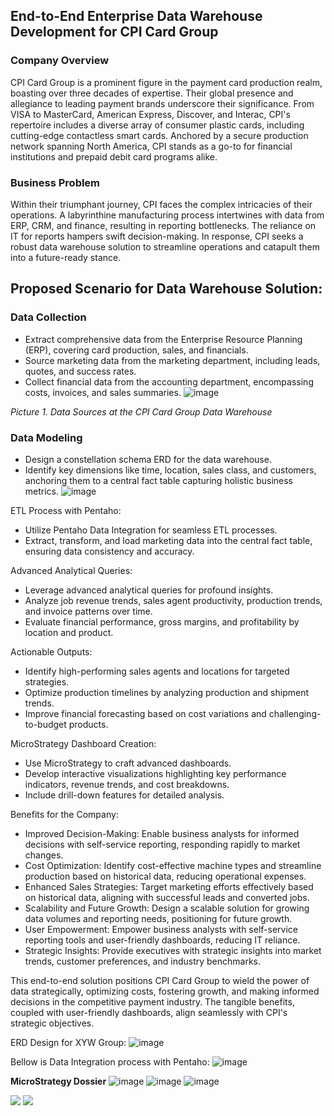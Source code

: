 ## End-to-End Enterprise Data Warehouse Development for CPI Card Group
### Company Overview
CPI Card Group is a prominent figure in the payment card production realm, boasting over three decades of expertise. Their global presence and allegiance to leading payment brands underscore their significance. From VISA to MasterCard, American Express, Discover, and Interac, CPI's repertoire includes a diverse array of consumer plastic cards, including cutting-edge contactless smart cards. Anchored by a secure production network spanning North America, CPI stands as a go-to for financial institutions and prepaid debit card programs alike.

### Business Problem
Within their triumphant journey, CPI faces the complex intricacies of their operations. A labyrinthine manufacturing process intertwines with data from ERP, CRM, and finance, resulting in reporting bottlenecks. The reliance on IT for reports hampers swift decision-making. In response, CPI seeks a robust data warehouse solution to streamline operations and catapult them into a future-ready stance.

## Proposed Scenario for Data Warehouse Solution:

### Data Collection
 - Extract comprehensive data from the Enterprise Resource Planning (ERP), covering card production, sales, and financials.
 - Source marketing data from the marketing department, including leads, quotes, and success rates.
 - Collect financial data from the accounting department, encompassing costs, invoices, and sales summaries.
![image](https://github.com/ardbramantyo/cpidatawarehouse/assets/37673834/6eaaf87b-db52-4634-88f0-1b02b5ccf540)

_Picture 1. Data Sources at the CPI Card Group Data Warehouse_

### Data Modeling
- Design a constellation schema ERD for the data warehouse.
- Identify key dimensions like time, location, sales class, and customers, anchoring them to a central fact table capturing holistic business metrics.
![image](https://github.com/ardbramantyo/xyzdatawarehouse/assets/37673834/891e8b63-5377-47d6-b484-98e0e6bed93a)

ETL Process with Pentaho:
- Utilize Pentaho Data Integration for seamless ETL processes.
- Extract, transform, and load marketing data into the central fact table, ensuring data consistency and accuracy.

Advanced Analytical Queries:
- Leverage advanced analytical queries for profound insights.
- Analyze job revenue trends, sales agent productivity, production trends, and invoice patterns over time.
- Evaluate financial performance, gross margins, and profitability by location and product.

Actionable Outputs:
- Identify high-performing sales agents and locations for targeted strategies.
- Optimize production timelines by analyzing production and shipment trends.
- Improve financial forecasting based on cost variations and challenging-to-budget products.

MicroStrategy Dashboard Creation:
- Use MicroStrategy to craft advanced dashboards.
- Develop interactive visualizations highlighting key performance indicators, revenue trends, and cost breakdowns.
- Include drill-down features for detailed analysis.

Benefits for the Company:
- Improved Decision-Making: Enable business analysts for informed decisions with self-service reporting, responding rapidly to market changes.
- Cost Optimization: Identify cost-effective machine types and streamline production based on historical data, reducing operational expenses.
- Enhanced Sales Strategies: Target marketing efforts effectively based on historical data, aligning with successful leads and converted jobs.
- Scalability and Future Growth: Design a scalable solution for growing data volumes and reporting needs, positioning for future growth.
- User Empowerment: Empower business analysts with self-service reporting tools and user-friendly dashboards, reducing IT reliance.
- Strategic Insights: Provide executives with strategic insights into market trends, customer preferences, and industry benchmarks.

This end-to-end solution positions CPI Card Group to wield the power of data strategically, optimizing costs, fostering growth, and making informed decisions in the competitive payment industry. The tangible benefits, coupled with user-friendly dashboards, align seamlessly with CPI's strategic objectives.


ERD Design for XYW Group:
![image](https://github.com/ardbramantyo/xyzdatawarehouse/assets/37673834/891e8b63-5377-47d6-b484-98e0e6bed93a)

Bellow is Data Integration process with Pentaho:
![image](https://github.com/ardbramantyo/xyzdatawarehouse/assets/37673834/902d0dc7-79c8-4696-b8d9-0a682a89598b)

__MicroStrategy Dossier__
![image](https://github.com/ardbramantyo/xyzdatawarehouse/assets/37673834/46f00991-6053-4a9e-b21d-1f7a0c17c455)
![image](https://github.com/ardbramantyo/xyzdatawarehouse/assets/37673834/a7089b84-98c5-4a38-8650-2b68f188ab64)
![image](https://github.com/ardbramantyo/xyzdatawarehouse/assets/37673834/e6dc8b5f-ef5d-421b-9379-e6291e4a9422)

[<image src="https://github.com/ardbramantyo/cpidatawarehouse/assets/37673834/01f4a6cc-18dd-4e9e-96b3-6d957ea2d09d">](https://www.coursera.org/account/accomplishments/specialization/DZR9THCTSPBR)
[<image src="https://github.com/ardbramantyo/xyzdatawarehouse/assets/37673834/f4291ccd-06ce-47f0-8b73-d808963d4232">](https://www.credential.net/c50f7231-23db-44f5-8c62-1558e836c683#gs.1e25zf)
